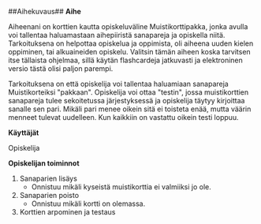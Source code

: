 ##Aihekuvaus##
**Aihe**


Aiheenani on korttien kautta opiskeluväline Muistikorttipakka, jonka avulla voi tallentaa haluamastaan aihepiiristä sanapareja ja opiskella niitä.
Tarkoituksena on helpottaa opiskelua ja oppimista, oli aiheena uuden kielen oppiminen, tai alkuaineiden opiskelu. Valitsin tämän aiheen koska tarvitsen itse tällaista ohjelmaa, sillä käytän flashcardeja jatkuvasti ja elektroninen versio tästä olisi paljon parempi.

Tarkoituksena on että opiskelija voi tallentaa haluamiaan sanapareja Muistikorteiksi "pakkaan". Opiskelija voi ottaa "testin", jossa muistikorttien sanapareja tulee sekoitetussa järjestyksessä ja opiskelija täytyy kirjoittaa sanalle sen pari. Mikäli pari menee oikein sitä ei toisteta enää, mutta väärin menneet tulevat uudelleen.
Kun kaikkiin on vastattu oikein testi loppuu.


**Käyttäjät**

Opiskelija

**Opiskelijan toiminnot**

1. Sanaparien lisäys
	* Onnistuu mikäli kyseistä muistikorttia ei valmiiksi jo ole.
2. Sanaparien poisto
	* Onnistuu mikäli kortti on olemassa.
3. Korttien arpominen ja testaus

